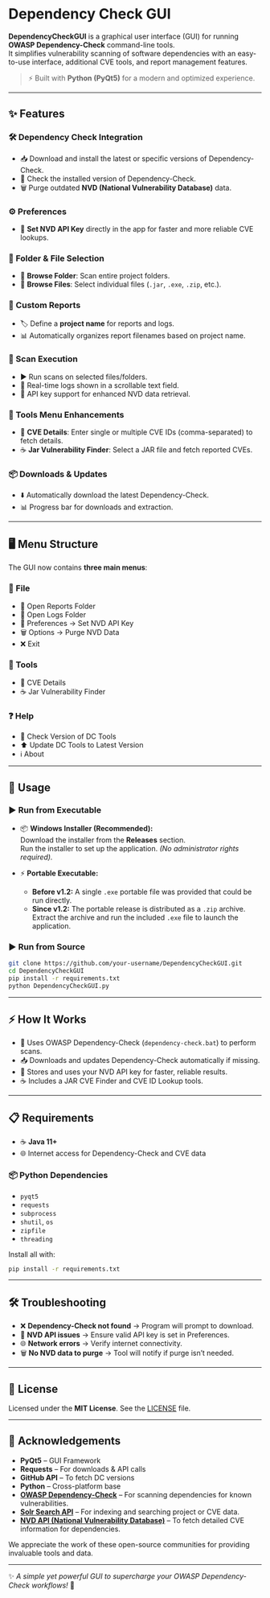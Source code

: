 # Dependency Check GUI

**DependencyCheckGUI** is a graphical user interface (GUI) for running **OWASP Dependency-Check** command-line tools.  
It simplifies vulnerability scanning of software dependencies with an easy-to-use interface, additional CVE tools, and report management features.  

> ⚡ Built with **Python (PyQt5)** for a modern and optimized experience.  

---

## ✨ Features

### 🛠 Dependency Check Integration
- 📥 Download and install the latest or specific versions of Dependency-Check.  
- 🔄 Check the installed version of Dependency-Check.  
- 🗑 Purge outdated **NVD (National Vulnerability Database)** data.  

### ⚙️ Preferences
- 🔑 **Set NVD API Key** directly in the app for faster and more reliable CVE lookups.  

### 📂 Folder & File Selection
- 📁 **Browse Folder**: Scan entire project folders.  
- 📄 **Browse Files**: Select individual files (`.jar`, `.exe`, `.zip`, etc.).  

### 📑 Custom Reports
- 🏷 Define a **project name** for reports and logs.  
- 📊 Automatically organizes report filenames based on project name.  

### 🚀 Scan Execution
- ▶️ Run scans on selected files/folders.  
- 📜 Real-time logs shown in a scrollable text field.  
- 🔑 API key support for enhanced NVD data retrieval.  

### 🧰 Tools Menu Enhancements
- 📝 **CVE Details**: Enter single or multiple CVE IDs (comma-separated) to fetch details.  
- ☕ **Jar Vulnerability Finder**: Select a JAR file and fetch reported CVEs.  

### 📦 Downloads & Updates
- ⬇️ Automatically download the latest Dependency-Check.  
- 📊 Progress bar for downloads and extraction.  

---

## 🖥️ Menu Structure

The GUI now contains **three main menus**:  

### 📂 File
- 📑 Open Reports Folder  
- 📑 Open Logs Folder  
- 🔑 Preferences → Set NVD API Key  
- 🗑 Options → Purge NVD Data  
- ❌ Exit  

### 🧰 Tools
- 📝 CVE Details  
- ☕ Jar Vulnerability Finder  

### ❓ Help
- 🔎 Check Version of DC Tools  
- ⬆️ Update DC Tools to Latest Version  
- ℹ️ About  

---

## 🚀 Usage

### ▶️ Run from Executable
- 📦 **Windows Installer (Recommended):**  
  Download the installer from the **Releases** section.  
  Run the installer to set up the application. *(No administrator rights required).*  

- ⚡ **Portable Executable:**  
  - **Before v1.2:** A single `.exe` portable file was provided that could be run directly.  
  - **Since v1.2:** The portable release is distributed as a `.zip` archive.  
    Extract the archive and run the included `.exe` file to launch the application.
     

### ▶️ Run from Source
```bash
git clone https://github.com/your-username/DependencyCheckGUI.git
cd DependencyCheckGUI
pip install -r requirements.txt
python DependencyCheckGUI.py
```

---

## ⚡ How It Works
- 🧩 Uses OWASP Dependency-Check (`dependency-check.bat`) to perform scans.  
- 📥 Downloads and updates Dependency-Check automatically if missing.  
- 🔑 Stores and uses your NVD API key for faster, reliable results.  
- ☕ Includes a JAR CVE Finder and CVE ID Lookup tools.  

---

## 📋 Requirements

- ☕ **Java 11+**  
- 🌐 Internet access for Dependency-Check and CVE data  

### 📦 Python Dependencies
- `pyqt5`  
- `requests`  
- `subprocess`  
- `shutil`, `os`  
- `zipfile`  
- `threading`  

Install all with:
```bash
pip install -r requirements.txt
```

---

## 🛠 Troubleshooting
- ❌ **Dependency-Check not found** → Program will prompt to download.  
- 🔑 **NVD API issues** → Ensure valid API key is set in Preferences.  
- 🌐 **Network errors** → Verify internet connectivity.  
- 🗑 **No NVD data to purge** → Tool will notify if purge isn’t needed.  

---

## 📜 License
Licensed under the **MIT License**. See the [LICENSE](LICENSE) file.  

---

## 🙌 Acknowledgements
 
- **PyQt5** – GUI Framework  
- **Requests** – For downloads & API calls  
- **GitHub API** – To fetch DC versions  
- **Python** – Cross-platform base
- **[OWASP Dependency-Check](https://owasp.org/www-project-dependency-check/)** – For scanning dependencies for known vulnerabilities.  
- **[Solr Search API](https://solr.apache.org/)** – For indexing and searching project or CVE data.  
- **[NVD API (National Vulnerability Database)](https://nvd.nist.gov/developers)** – To fetch detailed CVE information for dependencies.  

We appreciate the work of these open-source communities for providing invaluable tools and data.

---

✨ *A simple yet powerful GUI to supercharge your OWASP Dependency-Check workflows!* 🚀
